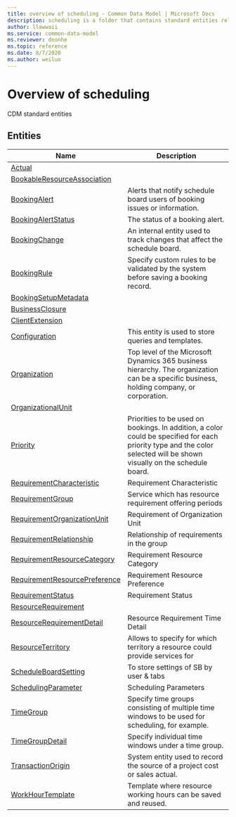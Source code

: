 ```yaml
---
title: overview of scheduling - Common Data Model | Microsoft Docs
description: scheduling is a folder that contains standard entities related to the Common Data Model.
author: llawwaii
ms.service: common-data-model
ms.reviewer: deonhe
ms.topic: reference
ms.date: 8/7/2020
ms.author: weiluo
---
```


# Overview of scheduling

CDM standard entities  

## Entities

|Name|Description|
|---|---|
|[Actual](Actual.md)||
|[BookableResourceAssociation](BookableResourceAssociation.md)||
|[BookingAlert](BookingAlert.md)|Alerts that notify schedule board users of booking issues or information.|
|[BookingAlertStatus](BookingAlertStatus.md)|The status of a booking alert.|
|[BookingChange](BookingChange.md)|An internal entity used to track changes that affect the schedule board.|
|[BookingRule](BookingRule.md)|Specify custom rules to be validated by the system before saving a booking record.|
|[BookingSetupMetadata](BookingSetupMetadata.md)||
|[BusinessClosure](BusinessClosure.md)||
|[ClientExtension](ClientExtension.md)||
|[Configuration](Configuration.md)|This entity is used to store queries and templates.|
|[Organization](Organization.md)|Top level of the Microsoft Dynamics 365 business hierarchy. The organization can be a specific business, holding company, or corporation.|
|[OrganizationalUnit](OrganizationalUnit.md)||
|[Priority](Priority.md)|Priorities to be used on bookings. In addition, a color could be specified for each priority type and the color selected will be shown visually on the schedule board.|
|[RequirementCharacteristic](RequirementCharacteristic.md)|Requirement Characteristic|
|[RequirementGroup](RequirementGroup.md)|Service which has resource requirement offering periods|
|[RequirementOrganizationUnit](RequirementOrganizationUnit.md)|Requirement of Organization Unit|
|[RequirementRelationship](RequirementRelationship.md)|Relationship of requirements in the group|
|[RequirementResourceCategory](RequirementResourceCategory.md)|Requirement Resource Category|
|[RequirementResourcePreference](RequirementResourcePreference.md)|Requirement Resource Preference|
|[RequirementStatus](RequirementStatus.md)|Requirement Status|
|[ResourceRequirement](ResourceRequirement.md)||
|[ResourceRequirementDetail](ResourceRequirementDetail.md)|Resource Requirement Time Detail|
|[ResourceTerritory](ResourceTerritory.md)|Allows to specify for which territory a resource could provide services for|
|[ScheduleBoardSetting](ScheduleBoardSetting.md)|To store settings of SB by user & tabs|
|[SchedulingParameter](SchedulingParameter.md)|Scheduling Parameters|
|[TimeGroup](TimeGroup.md)|Specify time groups consisting of multiple time windows to be used for scheduling, for example.|
|[TimeGroupDetail](TimeGroupDetail.md)|Specify individual time windows under a time group.|
|[TransactionOrigin](TransactionOrigin.md)|System entity used to record the source of a project cost or sales actual.|
|[WorkHourTemplate](WorkHourTemplate.md)|Template where resource working hours can be saved and reused.|
